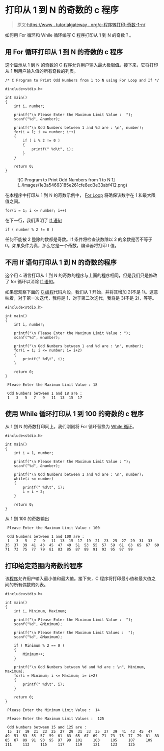 # 打印从 1 到 N 的奇数的 c 程序

> 原文:[https://www . tutorialgateway . org/c-程序转打印-奇数-1-n/](https://www.tutorialgateway.org/c-program-to-print-odd-numbers-1-n/)

如何用 For 循环和 While 循环编写 C 程序打印从 1 到 N 的奇数？。

## 用 For 循环打印从 1 到 N 的奇数的 c 程序

这个显示从 1 到 N 的奇数的 C 程序允许用户输入最大极限值。接下来，它将打印从 1 到用户输入值的所有奇数的列表。

```
/* C Program to Print Odd Numbers from 1 to N using For Loop and If */

#include<stdio.h>

int main()
{
  	int i, number;

  	printf("\n Please Enter the Maximum Limit Value :  ");
  	scanf("%d", &number);

  	printf("\n Odd Numbers between 1 and %d are : \n", number);
  	for(i = 1; i <= number; i++)
  	{
    	if ( i % 2 != 0 ) 
    	{
  			printf(" %d\t", i);
    	}
  	}

  	return 0;
}
```

<figure class="wp-block-image">![C Program to Print Odd Numbers from 1 to N 1](../Images/1e3a54663185e261cfe8ed3e33abf412.png)</figure>

在本程序中打印从 1 到 N 的奇数示例中， [For Loop](https://www.tutorialgateway.org/for-loop-in-c-programming/) 将确保该数字在 1 和最大限值之间。

```
for(i = 1; i <= number; i++)

```

在下一行，我们声明了 [If 语句](https://www.tutorialgateway.org/if-statement-in-c/ "If Statement in C")

```
if ( number % 2 != 0 )
```

任何不能被 2 整除的数都是奇数。If 条件将检查该数除以 2 的余数是否不等于 0。如果条件为真，那么它是一个奇数，编译器将打印 I 值。

## 不用 If 语句打印从 1 到 N 的奇数的程序

这个用 c 语言打印从 1 到 N 的奇数的程序与上面的程序相同，但是我们只是修改了 for 循环以消除 [If 语句](https://www.tutorialgateway.org/if-statement-in-c/)。

如果您观察下面的 [C 编程](https://www.tutorialgateway.org/c-programming/)代码片段，我们从 1 开始，并将其增加 2(不是 1)。这意味着，对于第一次迭代，我将是 1，对于第二次迭代，我将是 3(不是 2)，等等。

```
#include<stdio.h>

int main()
{
  	int i, number;

  	printf("\n Please Enter the Maximum Limit Value : ");
  	scanf("%d", &number);

  	printf("\n Odd Numbers between 1 and %d are : \n", number);
  	for(i = 1; i <= number; i= i+2)
  	{
		printf(" %d\t", i);
  	}

  	return 0;
}
```

```
 Please Enter the Maximum Limit Value : 18

 Odd Numbers between 1 and 18 are : 
 1	 3	 5	 7	 9	 11	 13	 15	 17 
```

## 使用 While 循环打印从 1 到 100 的奇数的 c 程序

从 1 到 N 的奇数打印同上。我们刚刚将 For 循环替换为 [While 循环](https://www.tutorialgateway.org/while-loop-in-c/)。

```
#include<stdio.h>

int main()
{
  	int i = 1, number;

  	printf("\n Please Enter the Maximum Limit Value : ");
  	scanf("%d", &number);

  	printf("\n Odd Numbers between 1 and %d are : \n", number);
  	while(i <= number)
  	{
		printf(" %d\t", i);
		i = i + 2;
  	}

  	return 0;
}
```

从 1 到 100 的奇数输出

```
 Please Enter the Maximum Limit Value : 100

 Odd Numbers between 1 and 100 are : 
 1	 3	 5	 7	 9	 11	 13	 15	 17	 19	 21	 23	 25	 27	 29	 31	 33	 35	 37	 39	 41	 43	 45	 47	 49	 51	 53	 55	 57	 59	 61	 63	 65	 67	 69	 71	 73	 75	 77	 79	 81	 83	 85	 87	 89	 91	 93	 95	 97	 99 
```

## 打印给定范围内奇数的程序

该[程序](https://www.tutorialgateway.org/c-programming-examples/)允许用户输入最小值和最大值。接下来，C 程序将打印最小值和最大值之间的所有偶数的列表。

```
#include<stdio.h>

int main()
{
  	int i, Minimum, Maximum;

  	printf("\n Please Enter the Minimum Limit Value :  ");
  	scanf("%d", &Minimum);

  	printf("\n Please Enter the Maximum Limit Values :  ");
  	scanf("%d", &Maximum);  

  	if ( Minimum % 2 == 0 ) 
    {
    	Minimum++;
    }

  	printf("\n Odd Numbers between %d and %d are : \n", Minimum, Maximum);
  	for(i = Minimum; i <= Maximum; i= i+2)
  	{
    	printf(" %d\t", i);
  	}

  	return 0;
}
```

```
 Please Enter the Minimum Limit Value :  14

 Please Enter the Maximum Limit Values :  125

 Odd Numbers between 15 and 125 are : 
 15	 17	 19	 21	 23	 25	 27	 29	 31	 33	 35	 37	 39	 41	 43	 45	 47	 49	 51	 53	 55	 57	 59	 61	 63	 65	 67	 69	 71	 73	 75	 77	 79	 81	 83	 85	 87	 89	 91	 93	 95	 97	 99	 101	 103	 105	 107	 109	 111	 113	 115	 117	 119	 121	 123	 125
```